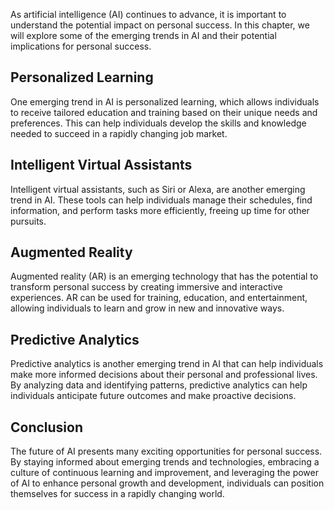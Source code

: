 
As artificial intelligence (AI) continues to advance, it is important to understand the potential impact on personal success. In this chapter, we will explore some of the emerging trends in AI and their potential implications for personal success.

Personalized Learning
---------------------

One emerging trend in AI is personalized learning, which allows individuals to receive tailored education and training based on their unique needs and preferences. This can help individuals develop the skills and knowledge needed to succeed in a rapidly changing job market.

Intelligent Virtual Assistants
------------------------------

Intelligent virtual assistants, such as Siri or Alexa, are another emerging trend in AI. These tools can help individuals manage their schedules, find information, and perform tasks more efficiently, freeing up time for other pursuits.

Augmented Reality
-----------------

Augmented reality (AR) is an emerging technology that has the potential to transform personal success by creating immersive and interactive experiences. AR can be used for training, education, and entertainment, allowing individuals to learn and grow in new and innovative ways.

Predictive Analytics
--------------------

Predictive analytics is another emerging trend in AI that can help individuals make more informed decisions about their personal and professional lives. By analyzing data and identifying patterns, predictive analytics can help individuals anticipate future outcomes and make proactive decisions.

Conclusion
----------

The future of AI presents many exciting opportunities for personal success. By staying informed about emerging trends and technologies, embracing a culture of continuous learning and improvement, and leveraging the power of AI to enhance personal growth and development, individuals can position themselves for success in a rapidly changing world.
